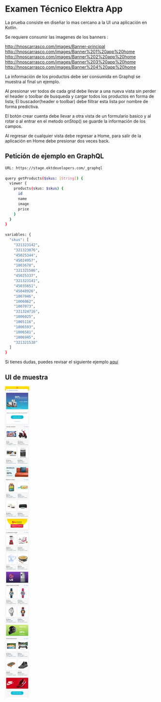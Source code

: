 # Examen Técnico Elektra App

La prueba consiste en diseñar lo mas cercano a la UI una aplicación en Kotlin.

Se requiere consumir las imagenes de los banners : 

http://hnoscarrasco.com/images/Banner-principal
http://hnoscarrasco.com/images/Banner%201%20app%20home
http://hnoscarrasco.com/images/Banner%202%20app%20home
http://hnoscarrasco.com/images/Banner%203%20app%20home
http://hnoscarrasco.com/images/Banner%204%20app%20home

La información de los productos debe ser consumida en Graphql se muestra al final un ejemplo.

Al presionar ver todos de cada grid debe llevar a una nueva vista sin perder el header o toolbar de busqueda y cargar todos los productos
en forma de lista; El buscador(header o toolbar) debe filtrar esta lista por nombre de forma predictiva.

El botón crear cuenta debe llevar a otra vista de un formulario basico y al rotar o al entrar en el metodo onStop() se guarde
la información de los campos.

Al regresar de cualquier vista debe regresar a Home, para salir de la aplicación en Home debe presionar dos veces back.

## Petición de ejemplo en GraphQL
```bash
URL: https://stage.ektdevelopers.com/_graphql

query getProducts($skus: [String]) {
  viewer {
    products(skus: $skus) {
      id
      name
      image
      price
    }
  }
}

variables: {
  "skus": [
    "321323142",
    "321323076",
    "45025344",
    "45024957",
    "1003678",
    "321321586",
    "45025337",
    "321323141",
    "45035651",
    "45048926",
    "1007046",
    "1006062",
    "1007073",
    "321324716",
    "1006025",
    "1005116",
    "1006593",
    "1006581",
    "1006945",
    "321321538"
  ]
}
```

Si tienes dudas, puedes revisar el siguiente ejemplo [aquí](https://stage.ektdevelopers.com/_graphql?variables=%7B%0A%20%20%22skus%22%3A%20%5B%22321323142%22%2C%20%22321323076%22%2C%20%2245025344%22%2C%20%2245024957%22%2C%20%221003678%22%2C%20%22321321586%22%2C%20%2245025337%22%2C%20%22321323141%22%2C%20%2245035651%22%2C%20%2245048926%22%2C%20%221007046%22%2C%20%221006062%22%2C%20%221007073%22%2C%20%22321324716%22%2C%20%221006025%22%2C%20%221005116%22%2C%20%221006593%22%2C%20%221006581%22%2C%20%221006945%22%2C%20%22321321538%22%5D%0A%7D&query=query%20getProducts(%24skus%3A%20%5BString%5D)%20%7B%0A%20%20viewer%20%7B%0A%20%20%20%20products(skus%3A%20%24skus)%20%7B%0A%20%20%20%20%20%20id%0A%20%20%20%20%20%20name%0A%20%20%20%20%20%20image%0A%20%20%20%20%20%20price%0A%20%20%20%20%7D%0A%20%20%7D%0A%7D)


## UI de muestra
![](https://raw.githubusercontent.com/CristianJrd/ExampleElektra/master/001.2-Home-sesion-inactiva.png)
